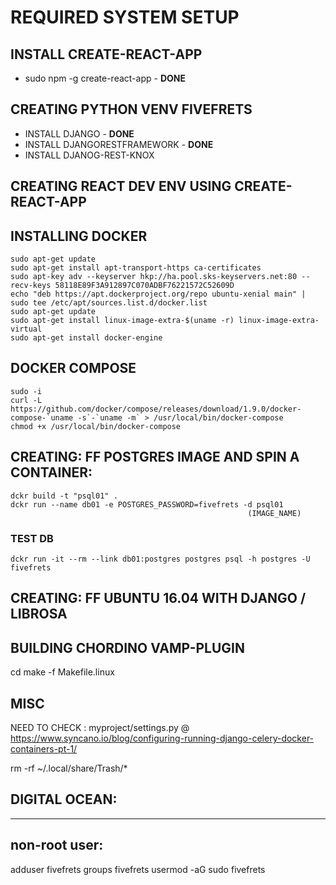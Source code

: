 # REQUIRED SYSTEM SETUP


## INSTALL CREATE-REACT-APP
- sudo npm -g create-react-app - **DONE**

## CREATING PYTHON VENV FIVEFRETS
- INSTALL DJANGO - **DONE**
- INSTALL DJANGORESTFRAMEWORK - **DONE**
- INSTALL DJANOG-REST-KNOX

## CREATING REACT DEV ENV USING CREATE-REACT-APP

## INSTALLING DOCKER
~~~~
sudo apt-get update
sudo apt-get install apt-transport-https ca-certificates
sudo apt-key adv --keyserver hkp://ha.pool.sks-keyservers.net:80 --recv-keys 58118E89F3A912897C070ADBF76221572C52609D
echo "deb https://apt.dockerproject.org/repo ubuntu-xenial main" | sudo tee /etc/apt/sources.list.d/docker.list
sudo apt-get update
sudo apt-get install linux-image-extra-$(uname -r) linux-image-extra-virtual
sudo apt-get install docker-engine
~~~~

## DOCKER COMPOSE
~~~~
sudo -i
curl -L https://github.com/docker/compose/releases/download/1.9.0/docker-compose-`uname -s`-`uname -m` > /usr/local/bin/docker-compose
chmod +x /usr/local/bin/docker-compose
~~~~

## CREATING: FF POSTGRES IMAGE AND SPIN A CONTAINER:
~~~~
dckr build -t "psql01" .
dckr run --name db01 -e POSTGRES_PASSWORD=fivefrets -d psql01
                                                     (IMAGE_NAME)
~~~~
### TEST DB
~~~~
dckr run -it --rm --link db01:postgres postgres psql -h postgres -U fivefrets
~~~~

## CREATING: FF UBUNTU 16.04 WITH DJANGO / LIBROSA

## BUILDING CHORDINO VAMP-PLUGIN

cd <path to nnls-chorma source>
make -f Makefile.linux


## MISC
NEED TO CHECK : myproject/settings.py @ https://www.syncano.io/blog/configuring-running-django-celery-docker-containers-pt-1/


rm -rf ~/.local/share/Trash/*

## DIGITAL OCEAN:
--------------
non-root user:
--------------
adduser fivefrets
groups fivefrets
usermod -aG sudo fivefrets